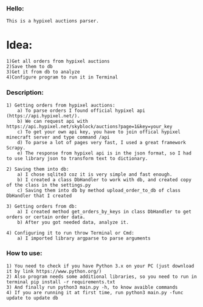 ### Hello:
    This is a hypixel auctions parser.

# Idea:
    1)Get all orders from hypixel auctions
    2)Save them to db
    3)Get it from db to analyze
    4)Configure program to run it in Terminal

### Description:
    1) Getting orders from hypixel auctions:
        a) To parse orders I found official hypixel api (https://api.hypixel.net/). 
        b) We can request api with https://api.hypixel.net/skyblock/auctions?page=1&key=your_key
        c) To get your own api key, you have to join offical hypixel minecraft server and type command /api
        d) To parse a lot of pages very fast, I used a great framework Scrapy.
        e) The response from hypixel api is in the json format, so I had to use library json to transform text to dictionary.
    
    2) Saving them into db:
        a) I chose sqlite3 coz it is very simple and fast enough.
        b) I created a class DbHandler to work with db, and created copy of the class in the settings.py
        c) Saving them into db by method upload_order_to_db of class DbHandler that I created
    
    3) Getting orders from db:
        a) I created method get_orders_by_keys in class DbHandler to get orders or certain order data.
        b) After you got needed data, analyze it.
    
    4) Configuring it to run throw Terminal or Cmd:
        a) I imported library argparse to parse arguments

### How to use:
    1) You need to check if you have Python 3.x on your PC (just download it by link https://www.python.org/)
    2) Also program needs some additional libraries, so you need to run in terminal pip install -r requirements.txt
    3) And finally run python3 main.py -h, to know avaible commands
    4) If you are running it at first time, run python3 main.py -func update to update db

